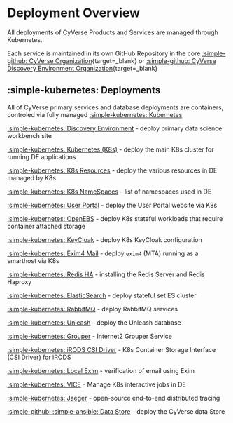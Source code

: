 # Deployment Overview

All deployments of CyVerse Products and Services are managed through Kubernetes.

Each service is maintained in its own GitHub Repository in the core [:simple-github: CyVerse Organization](https://github.com/cyverse){target=_blank} or [:simple-github: CyVerse Discovery Environment Organization](https://github.com/cyverse-de){target=_blank}

## :simple-kubernetes: Deployments

All of CyVerse primary services and database deployments are containers, controled via fully managed [:simple-kubernetes: Kubernetes](https://kubernetes.io/)

[:simple-kubernetes: Discovery Environment](../deployments/DiscoveryEnvironment.md) - deploy primary data science workbench site

[:simple-kubernetes: Kubernetes (K8s)](../deployments/kubernetes-deploy.md) - deploy the main K8s cluster for running DE applications

[:simple-kubernetes: K8s Resources](../deployments/k8s-resources.md) - deploy the various resources in DE managed by K8s

[:simple-kubernetes: K8s NameSpaces](../deployments/k8s-namespace.md) - list of namespaces used in DE

[:simple-kubernetes: User Portal](../deployments/userportal.md) - deploy the User Portal website via K8s

[:simple-kubernetes: OpenEBS](../deployments/openebs.md) - deploy K8s stateful workloads that require container attached storage

[:simple-kubernetes: KeyCloak](../deployments/keycloak.md) - deploy K8s KeyCloak configuration

[:simple-kubernetes: Exim4 Mail](../deployments/exim4.md) - deploy `exim4` (MTA) running as a smarthost via K8s

[:simple-kubernetes: Redis HA](../deployments/redis-ha.md) - installing the Redis Server and Redis Haproxy

[:simple-kubernetes: ElasticSearch](../deployments/elasticsearch.md) - deploy stateful set ES cluster

[:simple-kubernetes: RabbitMQ](../deployments/RabbitMQ.md) - deploy RabbitMQ services

[:simple-kubernetes: Unleash](../deployments/unleash.md) - deploy the Unleash database

[:simple-kubernetes: Grouper](../deployments/grouper.md) - Internet2 Grouper Service

[:simple-kubernetes: iRODS CSI Driver](../deployments/irods-csi-driver.md) - K8s Container Storage Interface (CSI Driver) for iRODS

[:simple-kubernetes: Local Exim](../deployments/local-exim.md) - verification of email using Exim

[:simple-kubernetes: VICE](../deployments/vice.md) - Manage K8s interactive jobs in DE

[:simple-kubernetes: Jaeger](../deployments/jaeger.md) - open-source end-to-end distributed tracing

[:simple-github: :simple-ansible: Data Store](https://github.com/cyverse/ds-playbooks) - deploy the CyVerse data Store
